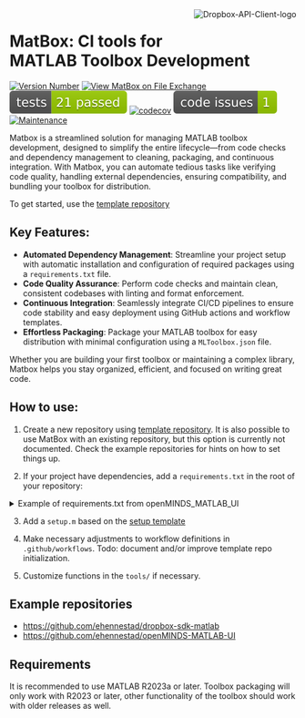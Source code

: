 <a href="https://github.com/user-attachments/assets/2d53e2fa-9b07-41b5-b20f-e086d126102d">
  <picture>
    <source media="(prefers-color-scheme: dark)" srcset="https://github.com/user-attachments/assets/2d53e2fa-9b07-41b5-b20f-e086d126102d">
    <source media="(prefers-color-scheme: light)" srcset="https://github.com/user-attachments/assets/2d53e2fa-9b07-41b5-b20f-e086d126102d">
    <img alt="Dropbox-API-Client-logo" src="[/resources/images/toolbox_image.png](https://github.com/user-attachments/assets/2d53e2fa-9b07-41b5-b20f-e086d126102d)" title="MatBox" align="right" height="70"​>
  </picture>
</a>

# MatBox: CI tools for  MATLAB Toolbox Development
[![Version Number](https://img.shields.io/github/v/release/ehennestad/MatBox?label=version)](https://github.com/ehennestad/MatBox/releases/latest)
[![View MatBox on File Exchange](https://www.mathworks.com/matlabcentral/images/matlab-file-exchange.svg)](https://se.mathworks.com/matlabcentral/fileexchange/180185-matbox)
[![MATLAB Tests](.github/badges/tests.svg)](https://github.com/ehennestad/MatBox/actions/workflows/update.yml)
[![codecov](https://codecov.io/gh/ehennestad/MatBox/graph/badge.svg?token=6D7STF19X0)](https://codecov.io/gh/ehennestad/MatBox)
[![MATLAB Code Issues](.github/badges/code_issues.svg)](https://github.com/ehennestad/MatBox/security/code-scanning)
[![Maintenance](https://img.shields.io/badge/Maintained%3F-yes-green.svg)](https://gitHub.com/ehennestad/MatBox/graphs/commit-activity)

Matbox is a streamlined solution for managing MATLAB toolbox development, designed to simplify the entire lifecycle—from code checks and dependency management to cleaning, packaging, and continuous integration. With Matbox, you can automate tedious tasks like verifying code quality, handling external dependencies, ensuring compatibility, and bundling your toolbox for distribution.

To get started, use the [template repository](https://github.com/ehennestad/Matlab-Toolbox)

## Key Features:

- **Automated Dependency Management**: Streamline your project setup with automatic installation and configuration of required packages using a `requirements.txt` file.
- **Code Quality Assurance**: Perform code checks and maintain clean, consistent codebases with linting and format enforcement.
- **Continuous Integration**: Seamlessly integrate CI/CD pipelines to ensure code stability and easy deployment using GitHub actions and workflow templates.
- **Effortless Packaging**: Package your MATLAB toolbox for easy distribution with minimal configuration using a `MLToolbox.json` file.

Whether you are building your first toolbox or maintaining a complex library, Matbox helps you stay organized, efficient, and focused on writing great code.

## How to use:

1. Create a new repository using [template repository](https://github.com/ehennestad/Matlab-Toolbox). It is also possible to use MatBox with an existing repository, but this option is currently not documented. Check the example repositories for hints on how to set things up.

2. If your project have dependencies, add a `requirements.txt` in the root of your repository:
<details>
<summary>Example of requirements.txt from openMINDS_MATLAB_UI</summary>

### requirements.txt
```
https://github.com/openMetadataInitiative/openMINDS_MATLAB
https://github.com/ehennestad/StructEditor
https://github.com/VervaekeLab/NANSEN
fex://66235-widgets-toolbox-compatibility-support/1.3.330
fex://83328-widgets-toolbox-matlab-app-designer-components
fex://160058-recursively-list-files-and-folders
fex://167901-iconbutton-app-component
```
</details>

3. Add a `setup.m` based on the [setup template](https://github.com/ehennestad/MatBox/blob/main/code/templates/setup.m)

4. Make necessary adjustments to workflow definitions in `.github/workflows`. Todo: document and/or improve template repo initialization.

5. Customize functions in the `tools/` if necessary.


## Example repositories
- https://github.com/ehennestad/dropbox-sdk-matlab
- https://github.com/ehennestad/openMINDS-MATLAB-UI


## Requirements
It is recommended to use MATLAB R2023a or later. Toolbox packaging will only work with R2023 or later, other functionality of the toolbox should work with older releases as well.

